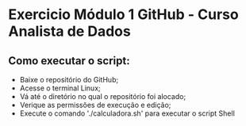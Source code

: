 # Exercicio Módulo 1 GitHub - Curso Analista de Dados

## Como executar o script:

- Baixe o repositório do GitHub;
- Acesse o terminal Linux;
- Vá até o diretório no qual o repositório foi alocado;
- Verique as permissões de execução e edição;
- Execute o comando './calculadora.sh' para executar o script Shell
